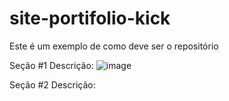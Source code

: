 # site-portifolio-kick
Este é um exemplo de como deve ser o repositório

Seção #1 
Descrição:
![image](https://user-images.githubusercontent.com/24756809/144141469-db7b2586-f0aa-4c54-a55c-df34a3db5609.png)


Seção #2
Descrição: 

